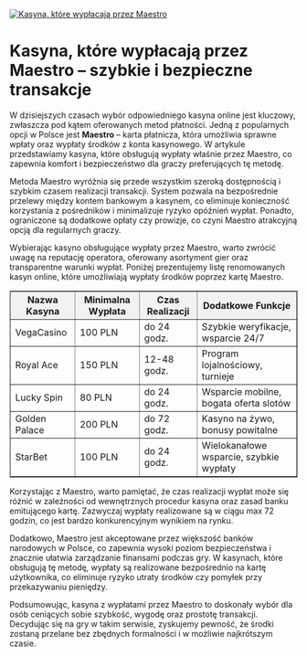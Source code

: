 [![Kasyna, które wypłacają przez Maestro](https://123-caf.pages.dev/gitsignup.png)](https://vrmoo.ru/Bt82HjjY)

<h1>Kasyna, które wypłacają przez Maestro – szybkie i bezpieczne transakcje</h1> <p>W dzisiejszych czasach wybór odpowiedniego kasyna online jest kluczowy, zwłaszcza pod kątem oferowanych metod płatności. Jedną z popularnych opcji w Polsce jest <strong>Maestro</strong> – karta płatnicza, która umożliwia sprawne wpłaty oraz wypłaty środków z konta kasynowego. W artykule przedstawiamy kasyna, które obsługują wypłaty właśnie przez Maestro, co zapewnia komfort i bezpieczeństwo dla graczy preferujących tę metodę.</p> <p>Metoda Maestro wyróżnia się przede wszystkim szeroką dostępnością i szybkim czasem realizacji transakcji. System pozwala na bezpośrednie przelewy między kontem bankowym a kasynem, co eliminuje konieczność korzystania z pośredników i minimalizuje ryzyko opóźnień wypłat. Ponadto, ograniczone są dodatkowe opłaty czy prowizje, co czyni Maestro atrakcyjną opcją dla regularnych graczy.</p> <p>Wybierając kasyno obsługujące wypłaty przez Maestro, warto zwrócić uwagę na reputację operatora, oferowany asortyment gier oraz transparentne warunki wypłat. Poniżej prezentujemy listę renomowanych kasyn online, które umożliwiają wypłaty środków poprzez kartę Maestro.</p> <table border="1" cellspacing="0" cellpadding="8" style="border-collapse: collapse; width: 100%; max-width: 700px;">   <thead>     <tr style="background-color:#f2f2f2;">       <th>Nazwa Kasyna</th>       <th>Minimalna Wypłata</th>       <th>Czas Realizacji</th>       <th>Dodatkowe Funkcje</th>     </tr>   </thead>   <tbody>     <tr>       <td>VegaCasino</td>       <td>100 PLN</td>       <td>do 24 godz.</td>       <td>Szybkie weryfikacje, wsparcie 24/7</td>     </tr>     <tr>       <td>Royal Ace</td>       <td>150 PLN</td>       <td>12-48 godz.</td>       <td>Program lojalnościowy, turnieje</td>     </tr>     <tr>       <td>Lucky Spin</td>       <td>80 PLN</td>       <td>do 24 godz.</td>       <td>Wsparcie mobilne, bogata oferta slotów</td>     </tr>     <tr>       <td>Golden Palace</td>       <td>200 PLN</td>       <td>do 72 godz.</td>       <td>Kasyno na żywo, bonusy powitalne</td>     </tr>     <tr>       <td>StarBet</td>       <td>100 PLN</td>       <td>do 24 godz.</td>       <td>Wielokanałowe wsparcie, szybkie wypłaty</td>     </tr>   </tbody> </table> <p>Korzystając z Maestro, warto pamiętać, że czas realizacji wypłat może się różnić w zależności od wewnętrznych procedur kasyna oraz zasad banku emitującego kartę. Zazwyczaj wypłaty realizowane są w ciągu max 72 godzin, co jest bardzo konkurencyjnym wynikiem na rynku.</p> <p>Dodatkowo, Maestro jest akceptowane przez większość banków narodowych w Polsce, co zapewnia wysoki poziom bezpieczeństwa i znacznie ułatwia zarządzanie finansami podczas gry. W kasynach, które obsługują tę metodę, wypłaty są realizowane bezpośrednio na kartę użytkownika, co eliminuje ryzyko utraty środków czy pomyłek przy przekazywaniu pieniędzy.</p> <p>Podsumowując, kasyna z wypłatami przez Maestro to doskonały wybór dla osób ceniących sobie szybkość, wygodę oraz prostotę transakcji. Decydując się na gry w takim serwisie, zyskujemy pewność, że środki zostaną przelane bez zbędnych formalności i w możliwie najkrótszym czasie.</p>